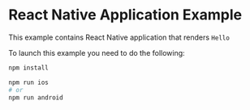 # React Native Application Example

This example contains React Native application that renders `Hello`

To launch this example you need to do the following:

```bash
npm install

npm run ios
# or
npm run android
```
